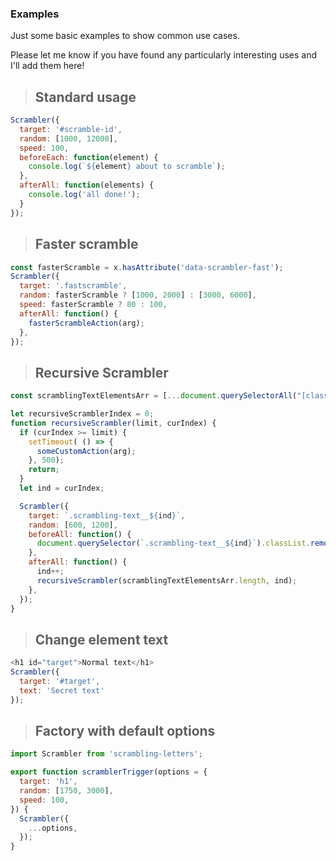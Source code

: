 
### Examples

Just some basic examples to show common use cases.

Please let me know if you have found any particularly interesting uses and I'll add them here!

> ## Standard usage

```js
Scrambler({
  target: '#scramble-id',
  random: [1000, 12000],
  speed: 100,
  beforeEach: function(element) {
    console.log(`${element} about to scramble`);
  },
  afterAll: function(elements) {
    console.log('all done!');
  }
});
```

> ## Faster scramble

```js
const fasterScramble = x.hasAttribute('data-scrambler-fast');
Scrambler({
  target: '.fastscramble',
  random: fasterScramble ? [1000, 2000] : [3000, 6000],
  speed: fasterScramble ? 80 : 100,
  afterAll: function() {
    fasterScrambleAction(arg);
  },
});
```

> ## Recursive Scrambler

```js
const scramblingTextElementsArr = [...document.querySelectorAll("[class*=scrambling-text__]")];

let recursiveScramblerIndex = 0;
function recursiveScrambler(limit, curIndex) {
  if (curIndex >= limit) {
    setTimeout( () => {
      someCustomAction(arg);
    }, 500);
    return;
  }
  let ind = curIndex;

  Scrambler({
    target: `.scrambling-text__${ind}`,
    random: [600, 1200],
    beforeAll: function() {
      document.querySelector(`.scrambling-text__${ind}`).classList.remove('hidden');
    },
    afterAll: function() {
      ind++;
      recursiveScrambler(scramblingTextElementsArr.length, ind);
    },
  });
}
```

> ## Change element text

```js
<h1 id="target">Normal text</h1>
Scrambler({
  target: '#target',
  text: 'Secret text'
});
```

> ## Factory with default options

```js
import Scrambler from 'scrambling-letters';

export function scramblerTrigger(options = {
  target: 'h1',
  random: [1750, 3000],
  speed: 100,
}) {
  Scrambler({
    ...options,
  });
}
```
